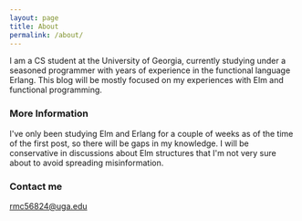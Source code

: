 ```yaml
---
layout: page
title: About
permalink: /about/
---
```


I am a CS student at the University of Georgia, currently studying under a seasoned programmer with years of experience in the functional language Erlang. This blog will be mostly focused on my experiences with Elm and functional programming.

### More Information
I've only been studying Elm and Erlang for a couple of weeks as of the time of the first post, so there will be gaps in my knowledge. I will be conservative in discussions about Elm structures that I'm not very sure about to avoid spreading misinformation.


### Contact me

[rmc56824@uga.edu](mailto:email@domain.com)
